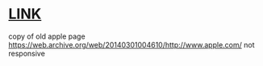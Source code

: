 # [LINK](https://pyataevsv.github.io/odin-layout-apple/)

copy of old apple page
https://web.archive.org/web/20140301004610/http://www.apple.com/
not responsive
